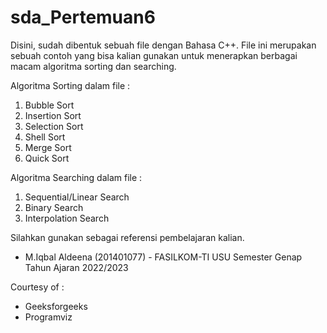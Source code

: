 # sda_Pertemuan6
Disini, sudah dibentuk sebuah file dengan Bahasa C++. File ini merupakan sebuah contoh yang bisa kalian gunakan untuk menerapkan berbagai macam algoritma sorting dan searching.

Algoritma Sorting dalam file  :
1.	Bubble Sort
2.	Insertion Sort
3.	Selection Sort
4.	Shell Sort
5.	Merge Sort
6.	Quick Sort

Algoritma Searching dalam file  :
1.	Sequential/Linear Search
2.	Binary Search
3.	Interpolation Search

Silahkan gunakan sebagai referensi pembelajaran kalian.

- M.Iqbal Aldeena (201401077) - FASILKOM-TI USU Semester Genap Tahun Ajaran 2022/2023

Courtesy of : 
- Geeksforgeeks
- Programviz
